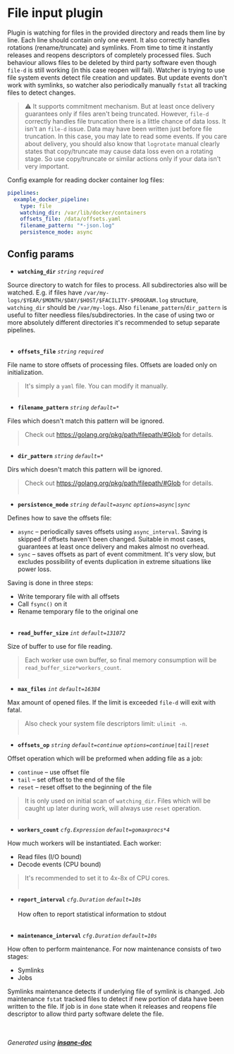 # File input plugin
Plugin is watching for files in the provided directory and reads them line by line.
Each line should contain only one event. It also correctly handles rotations (rename/truncate) and symlinks.
From time to time it instantly releases and reopens descriptors of completely processed files.
Such behaviour allows files to be deleted by third party software even though `file-d` is still working (in this case reopen will fail).
Watcher is trying to use file system events detect file creation and updates.
But update events don't work with symlinks, so watcher also periodically manually `fstat` all tracking files to detect changes.


> ⚠ It supports commitment mechanism. But at least once delivery guarantees only if files aren't being truncated.
> However, `file-d` correctly handles file truncation there is a little chance of data loss.
> It isn't an `file-d` issue. Data may have been written just before file truncation. In this case, you may late to read some events.
> If you care about delivery, you should also know that `logrotate` manual clearly states that copy/truncate may cause data loss even on a rotating stage.
> So use copy/truncate or similar actions only if your data isn't very important.


Config example for reading docker container log files:
```yaml
pipelines:
  example_docker_pipeline:
    type: file
    watching_dir: /var/lib/docker/containers
    offsets_file: /data/offsets.yaml
    filename_pattern: "*-json.log"
    persistence_mode: async
```

## Config params
- **`watching_dir`** *`string`*   *`required`*  

Source directory to watch for files to process. All subdirectories also will be watched. E.g. if files have
`/var/my-logs/$YEAR/$MONTH/$DAY/$HOST/$FACILITY-$PROGRAM.log` structure, `watching_dir` should be `/var/my-logs`.
Also `filename_pattern`/`dir_pattern` is useful to filter needless files/subdirectories. In the case of using two or more
absolutely different directories it's recommended to setup separate pipelines.
<br><br>

- **`offsets_file`** *`string`*   *`required`*  

File name to store offsets of processing files. Offsets are loaded only on initialization.
> It's simply a `yaml` file. You can modify it manually.
<br><br>

- **`filename_pattern`** *`string`*  *`default=*`*   

Files which doesn't match this pattern will be ignored.
> Check out https://golang.org/pkg/path/filepath/#Glob for details.
<br><br>

- **`dir_pattern`** *`string`*  *`default=*`*   

Dirs which doesn't match this pattern will be ignored.
> Check out https://golang.org/pkg/path/filepath/#Glob for details.
<br><br>

- **`persistence_mode`** *`string`*  *`default=async`*   *`options=async|sync`* 

Defines how to save the offsets file:
*  `async` – periodically saves offsets using `async_interval`. Saving is skipped if offsets haven't been changed. Suitable in most cases, guarantees at least once delivery and makes almost no overhead.
*  `sync` – saves offsets as part of event commitment. It's very slow, but excludes possibility of events duplication in extreme situations like power loss.

Saving is done in three steps:
* Write temporary file with all offsets
* Call `fsync()` on it
* Rename temporary file to the original one
<br><br>

- **`read_buffer_size`** *`int`*  *`default=131072`*   

Size of buffer to use for file reading.
> Each worker use own buffer, so final memory consumption will be `read_buffer_size*workers_count`.
<br><br>

- **`max_files`** *`int`*  *`default=16384`*   

Max amount of opened files. If the limit is exceeded `file-d` will exit with fatal.
> Also check your system file descriptors limit: `ulimit -n`.
<br><br>

- **`offsets_op`** *`string`*  *`default=continue`*   *`options=continue|tail|reset`* 

Offset operation which will be preformed when adding file as a job:
*  `continue` – use offset file
*  `tail` – set offset to the end of the file
*  `reset` – reset offset to the beginning of the file
> It is only used on initial scan of `watching_dir`. Files which will be caught up later during work, will always use `reset` operation.
<br><br>

- **`workers_count`** *`cfg.Expression`*  *`default=gomaxprocs*4`*   

How much workers will be instantiated. Each worker:
* Read files (I/O bound)
* Decode events (CPU bound)
> It's recommended to set it to 4x-8x of CPU cores.
<br><br>

- **`report_interval`**  *`cfg.Duration`*  *`default=10s`*    <br> <br> How often to report statistical information to stdout<br><br>

- **`maintenance_interval`** *`cfg.Duration`*  *`default=10s`*   

How often to perform maintenance.
For now maintenance consists of two stages:
* Symlinks
* Jobs

Symlinks maintenance detects if underlying file of symlink is changed.
Job maintenance `fstat` tracked files to detect if new portion of data have been written to the file. If job is in `done` state when it releases and reopens file descriptor to allow third party software delete the file.
<br><br>


<br>*Generated using [__insane-doc__](https://github.com/vitkovskii/insane-doc)*